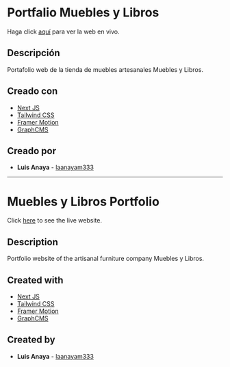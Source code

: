 # Portfalio Muebles y Libros

Haga click [aquí](https://muebles-y-libros.vercel.app/) para ver la web en vivo.

## Descripción

Portafolio web de la tienda de muebles artesanales Muebles y Libros.

## Creado con

- [Next JS](https://nextjs.org/)
- [Tailwind CSS](https://tailwindcss.com/)
- [Framer Motion](https://www.framer.com/api/motion)
- [GraphCMS](https://graphcms.com/)

## Creado por

- **Luis Anaya** - [laanayam333](https://github.com/laanayam333)

---

# Muebles y Libros Portfolio

Click [here](https://muebles-y-libros.vercel.app/) to see the live website.

## Description

Portfolio website of the artisanal furniture company Muebles y Libros.

## Created with

- [Next JS](https://nextjs.org/)
- [Tailwind CSS](https://tailwindcss.com/)
- [Framer Motion](https://www.framer.com/api/motion)
- [GraphCMS](https://graphcms.com/)

## Created by

- **Luis Anaya** - [laanayam333](https://github.com/laanayam333)
